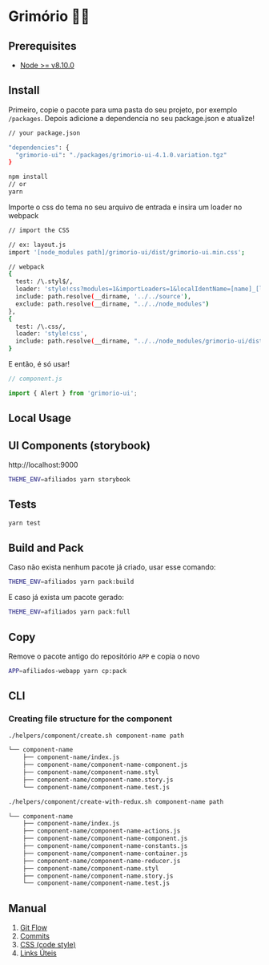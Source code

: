 # Grimório 📜✨

## Prerequisites

- [Node >= v8.10.0](https://nodejs.org/en/)

## Install
Primeiro, copie o pacote para uma pasta do seu projeto, por exemplo `/packages`. Depois adicione a dependencia no seu package.json e atualize!

```bash
// your package.json

"dependencies": {
  "grimorio-ui": "./packages/grimorio-ui-4.1.0.variation.tgz"
}
```

```bash
npm install
// or
yarn
```

Importe o css do tema no seu arquivo de entrada e insira um loader no webpack

```bash
// import the CSS

// ex: layout.js
import '[node_modules path]/grimorio-ui/dist/grimorio-ui.min.css';

// webpack
{
  test: /\.styl$/,
  loader: 'style!css?modules=1&importLoaders=1&localIdentName=[name]_[local]_[hash:base64:5]!postcss!stylus?sourceMap',
  include: path.resolve(__dirname, '../../source'),
  exclude: path.resolve(__dirname, "../../node_modules")
},
{
  test: /\.css/,
  loader: 'style!css',
  include: path.resolve(__dirname, "../../node_modules/grimorio-ui/dist/")
}
```
E então, é só usar!

```js
// component.js

import { Alert } from 'grimorio-ui';
```

## Local Usage

## UI Components (storybook)

http://localhost:9000

```bash
THEME_ENV=afiliados yarn storybook
```

## Tests

```bash
yarn test
```

## Build and Pack
Caso não exista nenhum pacote já criado, usar esse comando:

```bash
THEME_ENV=afiliados yarn pack:build
```
E caso já exista um pacote gerado:

```bash
THEME_ENV=afiliados yarn pack:full
```

## Copy
Remove o pacote antigo do repositório `APP` e copia o novo

```bash
APP=afiliados-webapp yarn cp:pack
```

## CLI

### Creating file structure for the component

```bash
./helpers/component/create.sh component-name path
```
```sh
└── component-name
    ├── component-name/index.js
    ├── component-name/component-name-component.js
    ├── component-name/component-name.styl
    ├── component-name/component-name.story.js
    └── component-name/component-name.test.js
```

```bash
./helpers/component/create-with-redux.sh component-name path
```
```sh
└── component-name
    ├── component-name/index.js
    ├── component-name/component-name-actions.js
    ├── component-name/component-name-component.js
    ├── component-name/component-name-constants.js
    ├── component-name/component-name-container.js
    ├── component-name/component-name-reducer.js
    ├── component-name/component-name.styl
    ├── component-name/component-name.story.js
    └── component-name/component-name.test.js
```

## Manual

1. [Git Flow](./docs/01-git-flow.md)
2. [Commits](./docs/02-commits.md)
3. [CSS (code style)](./docs/03-css-code-style.md)
4. [Links Úteis](./docs/04-javascript-code-style.md)

